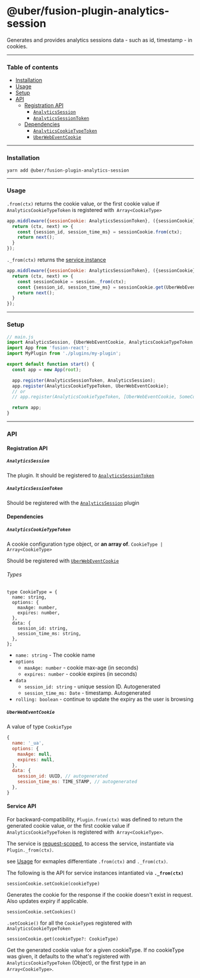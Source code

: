 # @uber/fusion-plugin-analytics-session

Generates and provides analytics sessions data - such as id, timestamp - in cookies.

---

### Table of contents

- [Installation](#installation)
- [Usage](#usage)
- [Setup](#setup)
- [API](#api)
  - [Registration API](#registration-api)
    - [`AnalyticsSession`](#analyticssession)
    - [`AnalyticsSessionToken`](#analyticssessiontoken)
  - [Dependencies](#dependencies)
    - [`AnalyticsCookieTypeToken`](#analyticscookietypetoken)
    - [`UberWebEventCookie`](#uberwebeventcookie)

---

### Installation

```
yarn add @uber/fusion-plugin-analytics-session
```

---

### Usage

`.from(ctx)` returns the cookie value, or the first cookie value if `AnalyticsCookieTypeToken` is registered with` Array<CookieType>`

```js
app.middleware({sessionCookie: AnalyticsSessionToken}, ({sessionCookie}) => {
  return (ctx, next) => {
    const {session_id, session_time_ms} = sessionCookie.from(ctx);
    return next();
  }
});
```

`._from(ctx)` returns the [service instance](#service-api)
```js
app.middleware({sessionCookie: AnalyticsSessionToken}, ({sessionCookie}) => {
  return (ctx, next) => {
    const sessionCookie = session._from(ctx);
    const {session_id, session_time_ms} = sessionCookie.get(UberWebEventCookie);
    return next();
  }
});
```

---

### Setup

```js
// main.js
import AnalyticsSession, {UberWebEventCookie, AnalyticsCookieTypeToken, AnalyticsSessionToken} from 'fusion-plugin-analytics-session';
import App from 'fusion-react';
import MyPlugin from './plugins/my-plugin';

export default function start() {
  const app = new App(root);

  app.register(AnalyticsSessionToken, AnalyticsSession);
  app.register(AnalyticsCookieTypeToken, UberWebEventCookie);
  // or
  // app.register(AnalyticsCookieTypeToken, [UberWebEventCookie, SomeCookieType...]);

  return app;
}
```

---

### API

#### Registration API

##### `AnalyticsSession`

The plugin. It should be registered to [`AnalyticsSessionToken`](#analyticssessiontoken)

##### `AnalyticsSessionToken`

Should be registered with the [`AnalyticsSession`](#analyticssession) plugin

#### Dependencies

##### `AnalyticsCookieTypeToken`

A cookie configuration type object, or __an array of__. `CookieType | Array<CookieType>`

 Should be registered with [`UberWebEventCookie`](#uberwebeventcookie)

###### Types

```flow
type CookieType = {
  name: string,
  options: {
    maxAge: number,
    expires: number,
  },
  data: {
    session_id: string,
    session_time_ms: string,
  },
};
```

- `name: string` - The cookie name
- `options`
  - `maxAge: number` - cookie max-age (in seconds)
  - `expires: number` - cookie expires (in seconds)
- `data`
  - `session_id: string` - unique session ID. Autogenerated
  - `session_time_ms: Date` - timestamp. Autogenerated
- `rolling: boolean` - continue to update the expiry as the user is browsing

##### `UberWebEventCookie`

A value of type `CookieType`

```js
{
  name: '_ua',
  options: {
    maxAge: null,
    expires: null,
  },
  data: {
    session_id: UUID, // autogenerated
    session_time_ms: TIME_STAMP, // autogenerated
  },
}
```

#### Service API

For backward-compatibility,  `Plugin.from(ctx)` was defined to return the generated cookie value, or the first cookie value if `AnalyticsCookieTypeToken` is registered with` Array<CookieType>`.

The service is [request-scoped](https://fusionjs.com/api/fusion-core#memoization), to access the service, instantiate via `Plugin._from(ctx)`.

see [Usage](#usage) for exmaples differentiate `.from(ctx)` and `._from(ctx)`.

The following is the API for service instances intantiated via __`._from(ctx)`__

`sessionCookie.setCookie(cookieType)`

Generates the cookie for the response if the cookie doesn't exist in request. Also updates expiry if applicable.

`sessionCookie.setCookies()`

`.setCookie()` for all the `CookieType`s registered with `AnalyticsCookieTypeToken`

`sessionCookie.get(cookieType?: CookieType)`

Get the generated cookie value for a given cookieType.
If no cookieType was given, it defaults to the what's registered with `AnalyticsCookieTypeToken` (Object), or the first type in an `Array<CookieType>`.